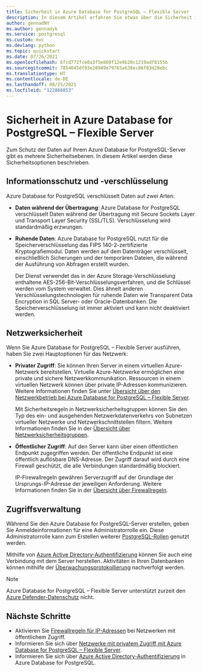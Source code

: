```yaml
---
title: Sicherheit in Azure Database for PostgreSQL – Flexible Server
description: In diesem Artikel erfahren Sie etwas über die Sicherheit in der Bereitstellungsoption „Flexible Server“ für Azure Database for PostgreSQL.
author: gennadNY
ms.author: gennadyk
ms.service: postgresql
ms.custom: mvc
ms.devlang: python
ms.topic: quickstart
ms.date: 07/26/2021
ms.openlocfilehash: 6fcd772fce8a3f5e869f12e9b20c1219adf8155b
ms.sourcegitcommit: 7854045df93e28949e79765a638ec86f83d28ebc
ms.translationtype: HT
ms.contentlocale: de-DE
ms.lasthandoff: 08/25/2021
ms.locfileid: "122866853"
---
```

# <a name="security-in-azure-database-for-postgresql---flexible-server"></a>Sicherheit in Azure Database for PostgreSQL – Flexible Server

Zum Schutz der Daten auf Ihrem Azure Database for PostgreSQL-Server gibt es mehrere Sicherheitsebenen. In diesem Artikel werden diese Sicherheitsoptionen beschrieben.

## <a name="information-protection-and-encryption"></a>Informationsschutz und -verschlüsselung

Azure Database for PostgreSQL verschlüsselt Daten auf zwei Arten:

- **Daten während der Übertragung**: Azure Database for PostgreSQL verschlüsselt Daten während der Übertragung mit Secure Sockets Layer und Transport Layer Security (SSL/TLS). Verschlüsselung wird standardmäßig erzwungen.
- **Ruhende Daten**: Azure Database for PostgreSQL nutzt für die Speicherverschlüsselung das FIPS 140-2-zertifizierte Kryptografiemodul. Daten werden auf dem Datenträger verschlüsselt, einschließlich Sicherungen und der temporären Dateien, die während der Ausführung von Abfragen erstellt wurden. 

  Der Dienst verwendet das in der Azure Storage-Verschlüsselung enthaltene AES-256-Bit-Verschlüsselungsverfahren, und die Schlüssel werden vom System verwaltet. Dies ähnelt anderen Verschlüsselungstechnologien für ruhende Daten wie Transparent Data Encryption in SQL Server- oder Oracle-Datenbanken. Die Speicherverschlüsselung ist immer aktiviert und kann nicht deaktiviert werden.


## <a name="network-security"></a>Netzwerksicherheit

Wenn Sie Azure Database for PostgreSQL – Flexible Server ausführen, haben Sie zwei Hauptoptionen für das Netzwerk:

- **Privater Zugriff**: Sie können Ihren Server in einem virtuellen Azure-Netzwerk bereitstellen. Virtuelle Azure-Netzwerke ermöglichen eine private und sichere Netzwerkkommunikation. Ressourcen in einem virtuellen Netzwerk können über private IP-Adressen kommunizieren. Weitere Informationen finden Sie unter [Übersicht über den Netzwerkbetrieb bei Azure Database for PostgreSQL – Flexible Server](concepts-networking.md).

  Mit Sicherheitsregeln in Netzwerksicherheitsgruppen können Sie den Typ des ein- und ausgehenden Netzwerkdatenverkehrs von Subnetzen virtueller Netzwerke und Netzwerkschnittstellen filtern. Weitere Informationen finden Sie in der [Übersicht über Netzwerksicherheitsgruppen](../../virtual-network/network-security-groups-overview.md).

- **Öffentlicher Zugriff**: Auf den Server kann über einen öffentlichen Endpunkt zugegriffen werden. Der öffentliche Endpunkt ist eine öffentlich auflösbare DNS-Adresse. Der Zugriff darauf wird durch eine Firewall geschützt, die alle Verbindungen standardmäßig blockiert. 

  IP-Firewallregeln gewähren Serverzugriff auf der Grundlage der Ursprungs-IP-Adresse der jeweiligen Anforderung. Weitere Informationen finden Sie in der [Übersicht über Firewallregeln](concepts-firewall-rules.md).

## <a name="access-management"></a>Zugriffsverwaltung

Während Sie den Azure Database for PostgreSQL-Server erstellen, geben Sie Anmeldeinformationen für eine Administratorrolle ein. Diese Administratorrolle kann zum Erstellen weiterer [PostgreSQL-Rollen](https://www.postgresql.org/docs/current/user-manag.html) genutzt werden.

Mithilfe von [Azure Active Directory-Authentifizierung](../concepts-aad-authentication.md) können Sie auch eine Verbindung mit dem Server herstellen. Aktivitäten in Ihren Datenbanken können mithilfe der [Überwachungsprotokollierung](../concepts-audit.md) nachverfolgt werden. 

> [!NOTE]
> Azure Database for PostgreSQL – Flexible Server unterstützt zurzeit den [Azure Defender-Datenschutz](../../security-center/azure-defender.md) nicht. 

## <a name="next-steps"></a>Nächste Schritte
- Aktivieren Sie [Firewallregeln für IP-Adressen](concepts-firewall-rules.md) bei Netzwerken mit öffentlichem Zugriff.
- Informieren Sie sich über [Netzwerke mit privatem Zugriff mit Azure Database for PostgreSQL – Flexible Server](concepts-networking.md).
- Informieren Sie sich über [Azure Active Directory-Authentifizierung](../concepts-aad-authentication.md) in Azure Database for PostgreSQL.